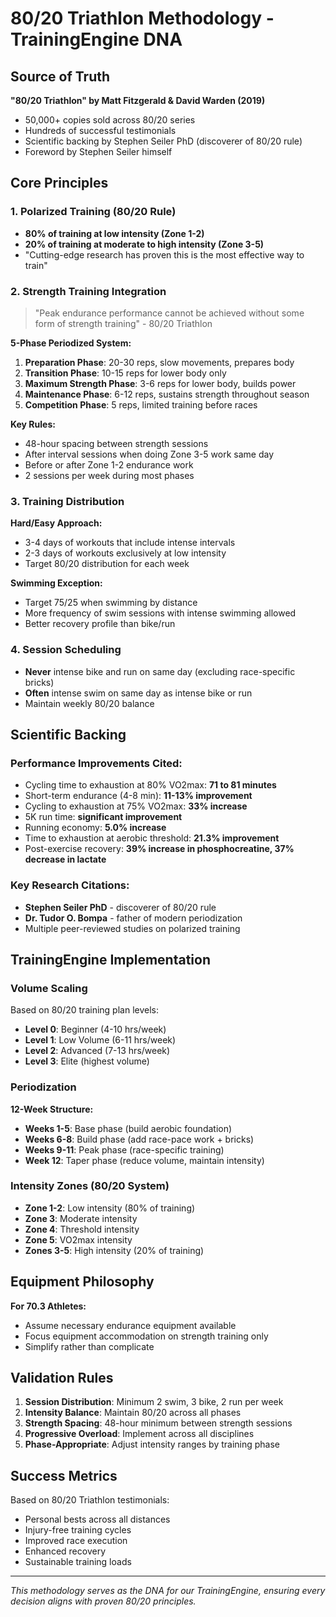 # 80/20 Triathlon Methodology - TrainingEngine DNA

## Source of Truth
**"80/20 Triathlon" by Matt Fitzgerald & David Warden (2019)**
- 50,000+ copies sold across 80/20 series
- Hundreds of successful testimonials
- Scientific backing by Stephen Seiler PhD (discoverer of 80/20 rule)
- Foreword by Stephen Seiler himself

## Core Principles

### 1. Polarized Training (80/20 Rule)
- **80% of training at low intensity (Zone 1-2)**
- **20% of training at moderate to high intensity (Zone 3-5)**
- "Cutting-edge research has proven this is the most effective way to train"

### 2. Strength Training Integration
> "Peak endurance performance cannot be achieved without some form of strength training" - 80/20 Triathlon

**5-Phase Periodized System:**
1. **Preparation Phase**: 20-30 reps, slow movements, prepares body
2. **Transition Phase**: 10-15 reps for lower body only  
3. **Maximum Strength Phase**: 3-6 reps for lower body, builds power
4. **Maintenance Phase**: 6-12 reps, sustains strength throughout season
5. **Competition Phase**: 5 reps, limited training before races

**Key Rules:**
- 48-hour spacing between strength sessions
- After interval sessions when doing Zone 3-5 work same day
- Before or after Zone 1-2 endurance work
- 2 sessions per week during most phases

### 3. Training Distribution
**Hard/Easy Approach:**
- 3-4 days of workouts that include intense intervals
- 2-3 days of workouts exclusively at low intensity
- Target 80/20 distribution for each week

**Swimming Exception:**
- Target 75/25 when swimming by distance
- More frequency of swim sessions with intense swimming allowed
- Better recovery profile than bike/run

### 4. Session Scheduling
- **Never** intense bike and run on same day (excluding race-specific bricks)
- **Often** intense swim on same day as intense bike or run
- Maintain weekly 80/20 balance

## Scientific Backing

### Performance Improvements Cited:
- Cycling time to exhaustion at 80% VO2max: **71 to 81 minutes**
- Short-term endurance (4-8 min): **11-13% improvement**
- Cycling to exhaustion at 75% VO2max: **33% increase**
- 5K run time: **significant improvement**
- Running economy: **5.0% increase**
- Time to exhaustion at aerobic threshold: **21.3% improvement**
- Post-exercise recovery: **39% increase in phosphocreatine, 37% decrease in lactate**

### Key Research Citations:
- **Stephen Seiler PhD** - discoverer of 80/20 rule
- **Dr. Tudor O. Bompa** - father of modern periodization
- Multiple peer-reviewed studies on polarized training

## TrainingEngine Implementation

### Volume Scaling
Based on 80/20 training plan levels:
- **Level 0**: Beginner (4-10 hrs/week)
- **Level 1**: Low Volume (6-11 hrs/week) 
- **Level 2**: Advanced (7-13 hrs/week)
- **Level 3**: Elite (highest volume)

### Periodization
**12-Week Structure:**
- **Weeks 1-5**: Base phase (build aerobic foundation)
- **Weeks 6-8**: Build phase (add race-pace work + bricks)
- **Weeks 9-11**: Peak phase (race-specific training)
- **Week 12**: Taper phase (reduce volume, maintain intensity)

### Intensity Zones (80/20 System)
- **Zone 1-2**: Low intensity (80% of training)
- **Zone 3**: Moderate intensity 
- **Zone 4**: Threshold intensity
- **Zone 5**: VO2max intensity
- **Zones 3-5**: High intensity (20% of training)

## Equipment Philosophy
**For 70.3 Athletes:**
- Assume necessary endurance equipment available
- Focus equipment accommodation on strength training only
- Simplify rather than complicate

## Validation Rules
1. **Session Distribution**: Minimum 2 swim, 3 bike, 2 run per week
2. **Intensity Balance**: Maintain 80/20 across all phases
3. **Strength Spacing**: 48-hour minimum between strength sessions
4. **Progressive Overload**: Implement across all disciplines
5. **Phase-Appropriate**: Adjust intensity ranges by training phase

## Success Metrics
Based on 80/20 Triathlon testimonials:
- Personal bests across all distances
- Injury-free training cycles
- Improved race execution
- Enhanced recovery
- Sustainable training loads

---

*This methodology serves as the DNA for our TrainingEngine, ensuring every decision aligns with proven 80/20 principles.*
